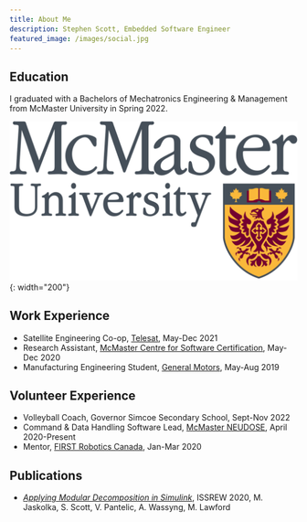 ```yaml
---
title: About Me
description: Stephen Scott, Embedded Software Engineer
featured_image: /images/social.jpg
---
```


## Education

I graduated with a Bachelors of Mechatronics Engineering & Management from McMaster University in Spring 2022.

![](/images/about/McMaster_University_logo.png){: width="200"}

## Work Experience
* Satellite Engineering Co-op, [Telesat](https://www.telesat.com/), May-Dec 2021
* Research Assistant, [McMaster Centre for Software Certification](https://www.mcscert.ca/), May-Dec 2020
* Manufacturing Engineering Student, [General Motors](https://www.gm.ca/en/home.html), May-Aug 2019

## Volunteer Experience
* Volleyball Coach, Governor Simcoe Secondary School, Sept-Nov 2022
* Command & Data Handling Software Lead, [McMaster NEUDOSE](https://mcmasterneudose.ca/), April 2020-Present
* Mentor, [FIRST Robotics Canada](https://niagararobotics.com/), Jan-Mar 2020

## Publications
* [*Applying Modular Decomposition in Simulink*](https://ieeexplore.ieee.org/document/9307638), ISSREW 2020, M. Jaskolka, S. Scott, V. Pantelic, A. Wassyng, M. Lawford
